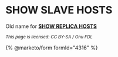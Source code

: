# SHOW SLAVE HOSTS

Old name for [**SHOW REPLICA HOSTS**](../../../../reference/sql-statements/administrative-sql-statements/show/show-replica-hosts.md)

<sub>_This page is licensed: CC BY-SA / Gnu FDL_</sub>

{% @marketo/form formId="4316" %}
